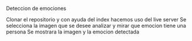 Deteccion de emociones

Clonar el repositorio y con ayuda del index hacemos uso del live server 
Se selecciona la imagen que se desee analizar y mirar que emocion tiene una persona
Se mostrara la imagen y la emocion detectada
